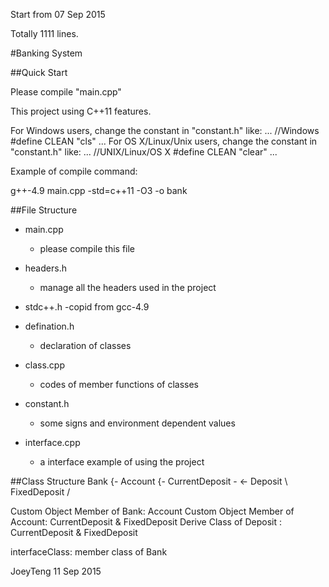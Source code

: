 Start from 07 Sep 2015

Totally 1111 lines.

#Banking System

##Quick Start

Please compile "main.cpp"

This project using C++11 features.

For Windows users, change the constant in "constant.h" like:
...
//Windows
#define CLEAN "cls"
...
For OS X/Linux/Unix users, change the constant in "constant.h" like:
...
//UNIX/Linux/OS X
#define CLEAN "clear"
...

Example of compile command:

g++-4.9 main.cpp -std=c++11 -O3 -o bank

##File Structure
- main.cpp
    - please compile this file

- headers.h
    - manage all the headers used in the project

- stdc++.h
    -copid from gcc-4.9

- defination.h
    - declaration of classes

- class.cpp
    - codes of member functions of classes

- constant.h
    - some signs and environment dependent values

- interface.cpp
    - a interface example of using the project


##Class Structure
Bank {- Account {- CurrentDeposit - <- Deposit
                 \ FixedDeposit   /

Custom Object Member of Bank: Account
Custom Object Member of Account: CurrentDeposit & FixedDeposit
Derive Class of Deposit : CurrentDeposit & FixedDeposit

interfaceClass: member class of Bank

JoeyTeng
11 Sep 2015
